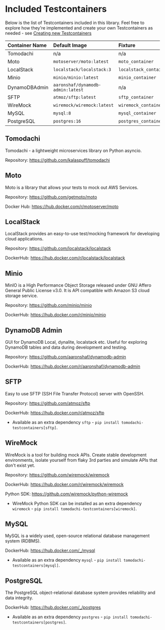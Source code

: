 # Included Testcontainers

Below is the list of Testcontainers included in this library.
Feel free to explore how they're implemented and create your own Testcontainers as needed -
see [Creating new Testcontainers](./guides/creating-new-testcontainers.md)

| Container Name | Default Image                     | Fixture                |
| :------------- | :-------------------------------- | :--------------------- |
| Tomodachi      | n/a                               | n/a                    |
| Moto           | `motoserver/moto:latest`          | `moto_container`       |
| LocalStack     | `localstack/localstack:3`         | `localstack_container` |
| Minio          | `minio/minio:latest`              | `minio_container`      |
| DynamoDBAdmin  | `aaronshaf/dynamodb-admin:latest` | n/a                    |
| SFTP           | `atmoz/sftp:latest`               | `sftp_container`       |
| WireMock       | `wiremock/wiremock:latest`        | `wiremock_container`   |
| MySQL          | `mysql:8`                         | `mysql_container`      |
| PostgreSQL     | `postgres:16`                     | `postgres_container`   |

## Tomodachi

Tomodachi - a lightweight microservices library on Python asyncio.

Repository: <https://github.com/kalaspuff/tomodachi>

## Moto

Moto is a library that allows your tests to mock out AWS Services.

Repository: <https://github.com/getmoto/moto>

Docker Hub: <https://hub.docker.com/r/motoserver/moto>

## LocalStack

LocalStack provides an easy-to-use test/mocking framework for developing cloud applications.

Repository: <https://github.com/localstack/localstack>

DockerHub: <https://hub.docker.com/r/localstack/localstack>

## Minio

MinIO is a High Performance Object Storage released under GNU Affero General Public License v3.0. It is API compatible with Amazon S3 cloud storage service.

Repository: <https://github.com/minio/minio>

DockerHub: <https://hub.docker.com/r/minio/minio>

## DynamoDB Admin

GUI for DynamoDB Local, dynalite, localstack etc. Useful for exploring DynamoDB tables and data during development and testing.

Repository: <https://github.com/aaronshaf/dynamodb-admin>

DockerHub: <https://hub.docker.com/r/aaronshaf/dynamodb-admin>

## SFTP

Easy to use SFTP (SSH File Transfer Protocol) server with OpenSSH.

Repository: <https://github.com/atmoz/sftp>

DockerHub: <https://hub.docker.com/r/atmoz/sftp>

- Available as an extra dependency `sftp` - `pip install tomodachi-testcontainers[sftp]`.

## WireMock

WireMock is a tool for building mock APIs. Create stable development environments,
isolate yourself from flaky 3rd parties and simulate APIs that don't exist yet.

Repository: <https://github.com/wiremock/wiremock>

DockerHub: <https://hub.docker.com/r/wiremock/wiremock>

Python SDK: <https://github.com/wiremock/python-wiremock>

- WireMock Python SDK can be installed as an extra dependency `wiremock` - `pip install tomodachi-testcontainers[wiremock]`.

## MySQL

MySQL is a widely used, open-source relational database management system (RDBMS).

DockerHub: <https://hub.docker.com/_/mysql>

- Available as an extra dependency `mysql` - `pip install tomodachi-testcontainers[mysql]`.

## PostgreSQL

The PostgreSQL object-relational database system provides reliability and data integrity.

DockerHub: <https://hub.docker.com/_/postgres>

- Available as an extra dependency `postgres` - `pip install tomodachi-testcontainers[postgres]`.
